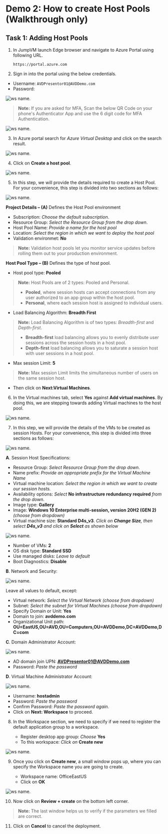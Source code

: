 # **Demo 2: How to create Host Pools (Walkthrough only)**


## **Task 1: Adding Host Pools**

1. In JumpVM launch Edge browser and navigate to Azure Portal using following URL.
     
      ```
      https://portal.azure.com
      ```
				
2. Sign in into the portal using the below credentials.

- Username:
      ```
      AVDPresentor01@AVDDemo.com
      ```
- Password:  **<inject key="Demo Admin Password" />**

![ws name.](media/demo201.png)

>**Note:** If you are asked for MFA, Scan the below QR Code on your phone's Authenticator App and use the 6 digit code for MFA Authentication.
>
![ws name.](media/qr.png)
>

3. In Azure portal search for *Azure Virtual Desktop* and click on the search result.

![ws name.](media/demo203.png)
					
4. Click on **Create a host pool**.

![ws name.](media/demo204.png)

5. In this step, we will provide the details required to create a Host Pool. For your convenience, this step is divided into two sections as follows:

![ws name.](media/demo205.png)

 **Project Details – (A)** Defines the Host Pool environment 

   - Subscription: *Choose the default subscription*.
   - Resource Group: *Select the Resource Group from the drop down*.
   - Host Pool Name: *Provide a name for the host pool*
   - Location: *Select the region in which we want to deploy the host pool*
   - Validation environmet: **No**
      
   >**Note:** Validation host pools let you monitor service updates before rolling them out to your production environment.
            
 **Host Pool Type – (B)** Defines the type of host pool. 

   - Host pool type: **Pooled** 
        
> **Note:** Host Pools are of 2 types: Pooled and Personal.  
>  - **Pooled**, where session hosts can accept connections from any user authorized to an app group within the host pool.
>  - **Personal**, where each session host is assigned to individual users.
     
   - Load Balancing Algorithm: **Breadth First**
   
> **Note:** Load Balancing Algorithm is of two types: *Breadth-first* and *Depth-first*. 
>  - **Breadth-first** load balancing allows you to evenly distribute user sessions across the session hosts in a host pool. 
>  - **Depth-first** load balancing allows you to saturate a session host with user sessions in a host pool. 

   - Max session Limit: **5**   
      
> **Note:** Max session Limit limits the simultaneous number of users on the same session host.
   
   - Then click on **Next:Virtual Machines**.
   
6. In the Virtual machines tab, select **Yes** against **Add virtual machines**. By doing this, we are stepping towards adding Virtual machines to the host pool. 

![ws name.](media/demo206.png)

7. In this step, we will provide the details of the VMs to be created as session Hosts. For your convenience, this step is divided into three sections as follows:

![ws name.](media/demo209.png)

  **A**. Session Host Specifications:     

   - Resource Group: *Select Resource Group from the drop down*.
   - Name prefix: _Provide an appropriate prefix for the Virtual Machine Name_
   - Virtual machine location: _Select the region in which we want to create our session hosts._
   - Availability options: _Select_ **No infrastructure redundancy required** _from the drop down_.
   - Image type: **Gallery**
   - Image: **Windows 10 Enterprise multi-session, version 20H2 (GEN 2)** *(choose from dropdown)*
   - Virtual machine size: **Standard D4s_v3**. *Click on **Change Size**, then select **D4s_v3** and click on **Select** as shown below*

![ws name.](media/demo207.png)

   - Number of VMs: **2**
   - OS disk type: **Standard SSD**
   - Use managed disks: *Leave to default*
   - Boot Diagnostics: **Disable**

  **B**. Network and Security:

![ws name.](media/demo210.png)
    
   Leave all values to default, except:
    
   - Virtual network: *Select the Virtual Network (choose from dropdown)*
   - Subnet: _Select the subnet for Virtual Machines (choose from dropdown)_
   - Specify Domain or Unit: **Yes**
   - Domain to join: **avddemo.com**
   - Organizational Unit path: **OU=EastUS,OU=AVD,OU=Computers,OU=AVDDemo,DC=AVDDemo,DC=com**

   
  **C**. Domain Administrator Account:
  
![ws name.](media/demo211.png)
  
   - AD domain join UPN: **AVDPresentor01@AVDDemo.com**
   - Password: *Paste the password* **<inject key="Demo Admin Password" />**

  **D**. Virtual Machine Administrator Account:

![ws name.](media/demo214.png)
  
   - Username: **hostadmin**
   - Password: *Paste the password* **<inject key="Demo Admin Password" />**
   - Confirm Password: *Paste the password* **<inject key="Demo Admin Password" />** *again.*
   - Click on **Next: Workspace** to proceed. 

8. In the Workspace section, we need to specify if we need to register the default application group to a workspace. 

   - Register desktop app group: *Choose* **Yes** 
   - To this workspace: *Click on* **Create new**

![ws name.](media/demo213.png)
   
9. Once you click on **Create new**, a small window pops up, where you can specify the Workspace name you are going to create.  

   - Workspace name: OfficeEastUS 
   - Click on **OK**
     
![ws name.](media/demo212.png) 

10. Now click on **Review + create** on the bottom left corner. 

    
>**Note:** The last window helps us to verify if the parameters we filled are correct.

11. Click on **Cancel** to cancel the deployment.
